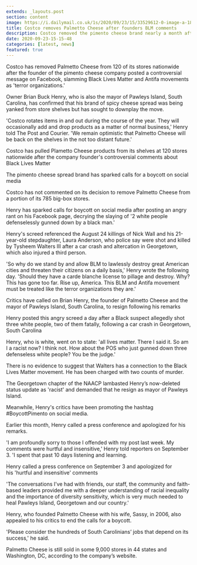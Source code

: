 ```yaml
---
extends: _layouts.post
section: content
image: https://i.dailymail.co.uk/1s/2020/09/23/15/33529612-0-image-a-18_1600869652108.jpg 
title: Costco removes Palmetto Cheese after founders BLM comments 
description: Costco removed the pimento cheese brand nearly a month after founder Brian Henry, who is also a South Carolina mayor, made racially charged comments on Facebook. 
date: 2020-09-23-15-15-48 
categories: [latest, news] 
featured: true 
--- 
```

Costco has removed Palmetto Cheese from 120 of its stores nationwide after the founder of the pimento cheese company posted a controversial message on Facebook, slamming Black Lives Matter and Antifa movements as 'terror organizations.' 

Owner Brian Buck Henry, who is also the mayor of Pawleys Island, South Carolina, has confirmed that his brand of spicy cheese spread was being yanked from store shelves but has sought to downplay the move. 

'Costco rotates items in and out during the course of the year. They will occasionally add and drop products as a matter of normal business,' Henry told The Post and Courier. 'We remain optimistic that Palmetto Cheese will be back on the shelves in the not too distant future.'

Costco has pulled Plametto Cheese products from its shelves at 120 stores nationwide after the company founder's controversial comments about Black Lives Matter 

The pimento cheese spread brand has sparked calls for a boycott on social media 

Costco has not commented on its decision to remove Palmetto Cheese from a portion of its 785 big-box stores.

Henry has sparked calls for boycott on social media after posting an angry rant on his Facebook page, decrying the slaying of '2 white people defenselessly gunned down by a black man.'

Henry's screed referenced the August 24 killings of Nick Wall and his 21-year-old stepdaughter, Laura Anderson, who police say were shot and killed by Tysheem Walters III after a car crash and altercation in Georgetown, which also injured a third person.

'So why do we stand by and allow BLM to lawlessly destroy great American cities and threaten their citizens on a daily basis,' Henry wrote the following day. 'Should they have a carde blanche license to pillage and destroy. Why? This has gone too far. Rise up, America. This BLM and Antifa movement must be treated like the terror organizations they are.' 

Critics have called on Brian Henry, the founder of Palmetto Cheese and the mayor of Pawleys Island, South Carolina, to resign following his remarks 

Henry posted this angry screed a day after a Black suspect allegedly shot three white people, two of them fatally, following a car crash in Georgetown, South Carolina 

Henry, who is white, went on to state: 'all lives matter. There I said it. So am I a racist now? I think not. How about the POS who just gunned down three defenseless white people? You be the judge.' 

There is no evidence to suggest that Walters has a connection to the Black Lives Matter movement. He has been charged with two counts of murder.  

The Georgetown chapter of the NAACP lambasted Henry’s now-deleted status update as 'racist' and demanded that he resign as mayor of Pawleys Island. 

Meanwhile, Henry's critics have been promoting the hashtag #BoycottPimento on social media.  

Earlier this month, Henry called a press conference and apologized for his remarks. 

'I am profoundly sorry to those I offended with my post last week. My comments were hurtful and insensitive,' Henry told reporters on September 3. 'I spent that past 10 days listening and learning. 

Henry called a press conference on September 3 and apologized for his 'hurtful and insensitive' comments

'The conversations I’ve had with friends, our staff, the community and faith-based leaders provided me with a deeper understanding of racial inequality and the importance of diversity sensitivity, which is very much needed to heal Pawleys Island, Georgetown and our country.' 

Henry, who founded Palmetto Cheese with his wife, Sassy, in 2006, also appealed to his critics to end the calls for a boycott.

'Please consider the hundreds of South Carolinians’ jobs that depend on its success,' he said. 

Palmetto Cheese is still sold in some 9,000 stores in 44 states and Washington, DC, according to the company’s website. 

